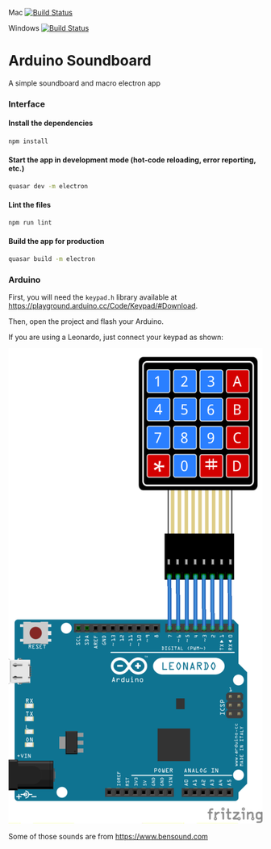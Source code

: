 Mac [![Build Status](https://dev.azure.com/tutagomes/soundboard/_apis/build/status/Build%20SoundBoard?branchName=master&jobName=Mac%20Build)](https://dev.azure.com/tutagomes/soundboard/_build/latest?definitionId=11&branchName=master)

Windows [![Build Status](https://dev.azure.com/tutagomes/soundboard/_apis/build/status/Build%20SoundBoard?branchName=master&jobName=Windows%20Build)](https://dev.azure.com/tutagomes/soundboard/_build/latest?definitionId=11&branchName=master)



# Arduino Soundboard

A simple soundboard and macro electron app





### Interface

#### Install the dependencies
```bash
npm install
```



#### Start the app in development mode (hot-code reloading, error reporting, etc.)

```bash
quasar dev -m electron
```



#### Lint the files

```bash
npm run lint
```



#### Build the app for production

```bash
quasar build -m electron
```



### Arduino

First, you will need the `keypad.h` library available at https://playground.arduino.cc/Code/Keypad/#Download.

Then, open the project and flash your Arduino.

If you are using a Leonardo, just connect your keypad as shown:

![aduino_schematics](assets/aduino_schematics.png)

Some of those sounds are from https://www.bensound.com